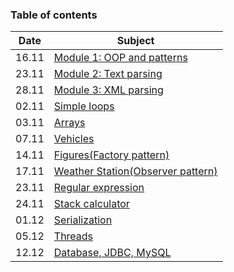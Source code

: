 ### Table of contents

 | Date | Subject |
 |---|---|
 | 16.11 | [Module 1: OOP and patterns](Module1) |
 | 23.11 | [Module 2: Text parsing](Module2) |
 | 28.11 | [Module 3: XML parsing](Module3) |
 | 02.11 | [Simple loops](Task0) |		 
 | 03.11 | [Arrays](Task1) |
 | 07.11 | [Vehicles](Task2) |
 | 14.11 | [Figures(Factory pattern)](Task3) |
 | 17.11 | [Weather Station(Observer pattern)](Task4) |
 | 23.11 | [Regular expression](Task5) |
 | 24.11 | [Stack calculator](Task6) |
 | 01.12 | [Serialization](Task7) |
 | 05.12 | [Threads](Task8) |
 | 12.12 | [Database, JDBC, MySQL](Task9) |